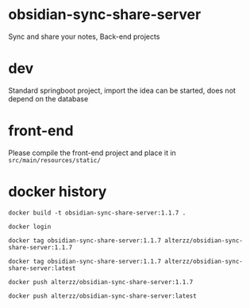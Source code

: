 # obsidian-sync-share-server

Sync and share your notes, Back-end projects



# dev

Standard springboot project, import the idea can be started, does not depend on the database


# front-end

Please compile the front-end project and place it in `src/main/resources/static/`


# docker history
```shell
docker build -t obsidian-sync-share-server:1.1.7 .

docker login

docker tag obsidian-sync-share-server:1.1.7 alterzz/obsidian-sync-share-server:1.1.7

docker tag obsidian-sync-share-server:1.1.7 alterzz/obsidian-sync-share-server:latest

docker push alterzz/obsidian-sync-share-server:1.1.7

docker push alterzz/obsidian-sync-share-server:latest

```


